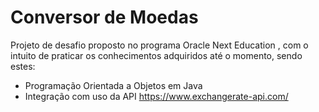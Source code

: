 # Conversor de Moedas

Projeto de desafio proposto no programa Oracle Next Education , com o intuito de praticar os conhecimentos adquiridos até o momento, sendo estes:
* Programação Orientada a Objetos em Java
* Integração com uso da API https://www.exchangerate-api.com/
  
